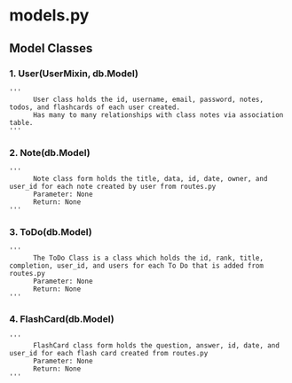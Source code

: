 # models.py

## Model Classes

### 1. User(UserMixin, db.Model)
```
'''
      User class holds the id, username, email, password, notes, todos, and flashcards of each user created.
      Has many to many relationships with class notes via association table.
'''
```

### 2. Note(db.Model)
```
'''
      Note class form holds the title, data, id, date, owner, and user_id for each note created by user from routes.py
      Parameter: None
      Return: None
'''
```

### 3. ToDo(db.Model)
```
'''
  	  The ToDo Class is a class which holds the id, rank, title, completion, user_id, and users for each To Do that is added from routes.py
  	  Parameter: None
      Return: None
'''
```

### 4. FlashCard(db.Model)
```
'''
      FlashCard class form holds the question, answer, id, date, and user_id for each flash card created from routes.py
      Parameter: None
      Return: None
'''
```